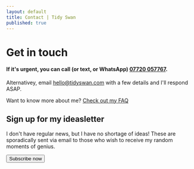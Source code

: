 ```yaml
---
layout: default
title: Contact | Tidy Swan
published: true
---
```


# Get in touch

#### If it's urgent, you can call (or text, or WhatsApp) <a href="tel:+447720057767">07720 057767</a>.

Alternativey, email [hello@tidyswan.com](mailto:hello@tidyswan.com) with a few details and I'll respond ASAP.

Want to know more about me? [Check out my FAQ](/about/#faq)

## Sign up for my ideasletter
I don't have regular news, but I have no shortage of ideas! These are sporadically sent via email to those who wish to receive my random moments of genius.

<a href="https://tinyletter.com/tidyswan" target="_blank"><button class="button">Subscribe now</button></a>
